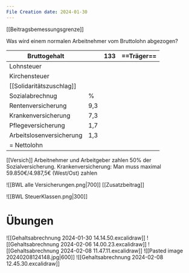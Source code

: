 ```yaml
---
File Creation date: 2024-01-30
---
```

[[Beitragsbemessungsgrenze]]

Was wird einem normalen Arbeitnehmer vom Bruttolohn abgezogen?

| Bruttogehalt             |     | 133 | ==Träger== |
| ------------------------ | --- | --- | ---------- |
| Lohnsteuer               |     |     |            |
| Kirchensteuer            |     |     |            |
| [[Solidaritätszuschlag]] |     |     |            |
| Sozialabrechnug          | %   |     |            |
| Rentenversicherung       | 9,3 |     |            |
| Krankenversicherung      | 7,3 |     |            |
| Pflegeversicherung       | 1,7 |     |            |
| Arbeitslosenversicherung | 1,3 |     |            |
| = Nettolohn              |     |     |            |
[[Versich]]
Arbeitnehmer und Arbeitgeber zahlen 50% der Sozialversicherung.
Krankenversicherung: Man muss maximal 59.850€/4.987,5€ (West/Ost) zahlen

![[BWL alle Versicherungen.png|700]]
[[Zusatzbeitrag]]

![[BWL SteuerKlassen.png|300]]
# Übungen
![[Gehaltsabrechnung 2024-01-30 14.14.50.excalidraw]]
![[Gehaltsabrechnung 2024-02-06 14.00.23.excalidraw]]
![[Gehaltsabrechnung 2024-02-08 11.47.11.excalidraw]]
![[Pasted image 20240208124148.jpg|600]]
![[Gehaltsabrechnung 2024-02-08 12.45.30.excalidraw]]